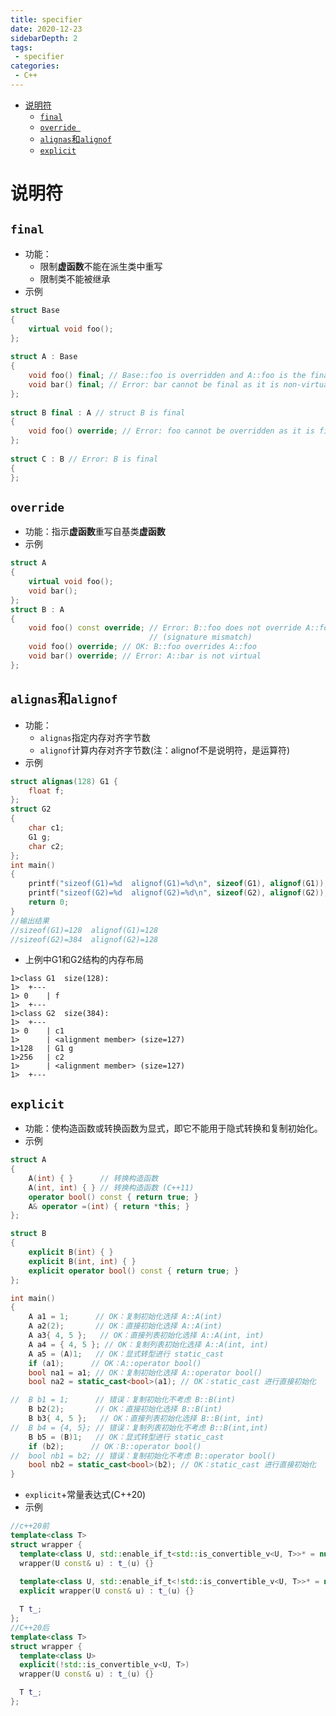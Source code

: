 ```yaml
---
title: specifier
date: 2020-12-23
sidebarDepth: 2
tags:
 - specifier
categories:
 - C++
---
```

- [说明符](#说明符)
  - [`final`](#final)
  - [`override `](#override-)
  - [`alignas`和`alignof`](#alignas和alignof)
  - [`explicit`](#explicit)
# 说明符
## `final`
- 功能：
  - 限制**虚函数**不能在派生类中重写
  - 限制类不能被继承
- 示例
```cpp
struct Base
{
    virtual void foo();
};
 
struct A : Base
{
    void foo() final; // Base::foo is overridden and A::foo is the final override
    void bar() final; // Error: bar cannot be final as it is non-virtual
};
 
struct B final : A // struct B is final
{
    void foo() override; // Error: foo cannot be overridden as it is final in A
};
 
struct C : B // Error: B is final
{
};
```
## `override `
- 功能：指示**虚函数**重写自基类**虚函数**
- 示例
```cpp
struct A
{
    virtual void foo();
    void bar();
};
struct B : A
{
    void foo() const override; // Error: B::foo does not override A::foo
                               // (signature mismatch)
    void foo() override; // OK: B::foo overrides A::foo
    void bar() override; // Error: A::bar is not virtual
};
```
## `alignas`和`alignof`
- 功能：
  - `alignas`指定内存对齐字节数
  - `alignof`计算内存对齐字节数(注：alignof不是说明符，是运算符)
- 示例
```cpp
struct alignas(128) G1 {
	float f;
};
struct G2
{
	char c1;
	G1 g;
	char c2;
};
int main()
{
	printf("sizeof(G1)=%d  alignof(G1)=%d\n", sizeof(G1), alignof(G1));
	printf("sizeof(G2)=%d  alignof(G2)=%d\n", sizeof(G2), alignof(G2));
	return 0;
}
//输出结果
//sizeof(G1)=128  alignof(G1)=128
//sizeof(G2)=384  alignof(G2)=128
```
- 上例中G1和G2结构的内存布局
```
1>class G1	size(128):
1>	+---
1> 0	| f
1>	+---
1>class G2	size(384):
1>	+---
1> 0	| c1
1>  	| <alignment member> (size=127)
1>128	| G1 g
1>256	| c2
1>  	| <alignment member> (size=127)
1>	+---
```
## `explicit`
- 功能：使构造函数或转换函数为显式，即它不能用于隐式转换和复制初始化。
- 示例
```cpp
struct A
{
	A(int) { }      // 转换构造函数
	A(int, int) { } // 转换构造函数 (C++11)
	operator bool() const { return true; }
	A& operator =(int) { return *this; }
};

struct B
{
	explicit B(int) { }
	explicit B(int, int) { }
	explicit operator bool() const { return true; }
};

int main()
{
	A a1 = 1;      // OK：复制初始化选择 A::A(int)
	A a2(2);       // OK：直接初始化选择 A::A(int)
	A a3{ 4, 5 };   // OK：直接列表初始化选择 A::A(int, int)
	A a4 = { 4, 5 }; // OK：复制列表初始化选择 A::A(int, int)
	A a5 = (A)1;   // OK：显式转型进行 static_cast
	if (a1);      // OK：A::operator bool()
	bool na1 = a1; // OK：复制初始化选择 A::operator bool()
	bool na2 = static_cast<bool>(a1); // OK：static_cast 进行直接初始化

//  B b1 = 1;      // 错误：复制初始化不考虑 B::B(int)
	B b2(2);       // OK：直接初始化选择 B::B(int)
	B b3{ 4, 5 };   // OK：直接列表初始化选择 B::B(int, int)
//  B b4 = {4, 5}; // 错误：复制列表初始化不考虑 B::B(int,int)
	B b5 = (B)1;   // OK：显式转型进行 static_cast
	if (b2);      // OK：B::operator bool()
//  bool nb1 = b2; // 错误：复制初始化不考虑 B::operator bool()
	bool nb2 = static_cast<bool>(b2); // OK：static_cast 进行直接初始化
}
```
- `explicit`+常量表达式(C++20)
- 示例
```cpp
//c++20前
template<class T>
struct wrapper {
  template<class U, std::enable_if_t<std::is_convertible_v<U, T>>* = nullptr>
  wrapper(U const& u) : t_(u) {}
  
  template<class U, std::enable_if_t<!std::is_convertible_v<U, T>>* = nullptr>
  explicit wrapper(U const& u) : t_(u) {}

  T t_;
};
//C++20后
template<class T> 
struct wrapper { 
  template<class U> 
  explicit(!std::is_convertible_v<U, T>) 
  wrapper(U const& u) : t_(u) {} 

  T t_; 
};
```